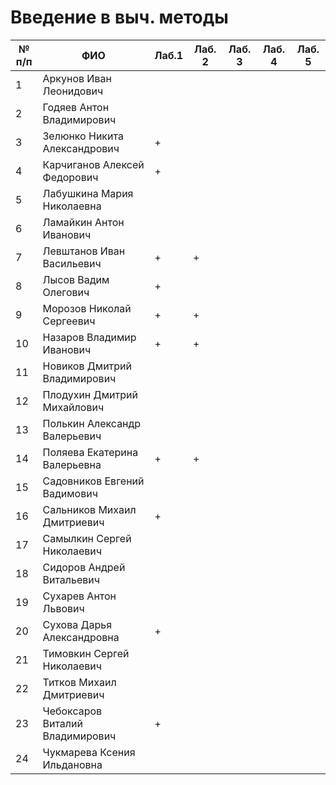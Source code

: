# Введение в выч. методы

| № п/п | ФИО | Лаб.1 | Лаб. 2 | Лаб. 3 | Лаб. 4 | Лаб. 5 |
| --- | --- | --- | --- | --- | --- | --- |
| 1 | Аркунов Иван Леонидович |
| 2 |  Годяев Антон Владимирович
| 3 |  Зелюнко Никита Александрович | + |
| 4 |  Карчиганов Алексей Федорович | + |
| 5 |  Лабушкина Мария Николаевна
| 6 |  Ламайкин Антон Иванович
| 7 |  Левштанов Иван Васильевич | + | + |
| 8 |  Лысов Вадим Олегович | + |
| 9 |  Морозов Николай Сергеевич | + | + |
| 10 |  Назаров Владимир Иванович   | + | + |
| 11 |  Новиков Дмитрий Владимирович  
| 12 |  Плодухин Дмитрий Михайлович  
| 13 |  Полькин Александр Валерьевич
| 14 |  Поляева Екатерина Валерьевна | + | + |
| 15 |  Садовников Евгений Вадимович
| 16 |  Сальников Михаил Дмитриевич   | + |
| 17 |  Самылкин Сергей Николаевич
| 18 |  Сидоров Андрей Витальевич
| 19 |  Сухарев Антон Львович
| 20 |  Сухова Дарья Александровна | + |
| 21 |  Тимовкин Сергей Николаевич  
| 22 |  Титков Михаил Дмитриевич
| 23 |  Чебоксаров Виталий Владимирович | +
| 24 |  Чукмарева Ксения Ильдановна
